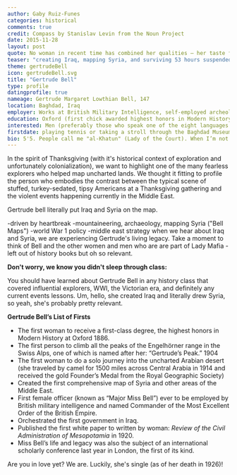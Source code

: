 ```yaml
---
author: Gaby Ruiz-Funes
categories: historical
comments: true
credit: Compass by Stanislav Levin from the Noun Project
date: 2015-11-28
layout: post
quote: No woman in recent time has combined her qualities – her taste for arduous and dangerous adventure with her scientific interest and knowledge, her competence in archaeology and art, her distinguished literary gift, her sympathy for all sorts and condition of men, her political insight and appreciation of human values, her masculine vigour, hard common sense and practical efficiency – all tempered by feminine charm and a most romantic spirit.  -- D. G. Hogarth
teaser: "creating Iraq, mapping Syria, and surviving 53 hours suspended by a rope in a blizzard"
theme: gertrudeBell
icon: gertrudeBell.svg
title: "Gertrude Bell"
type: profile
datingprofile: true
nameage: Gertrude Margaret Lowthian Bell, 147
location: Baghdad, Iraq
employer: Works at British Military Intelligence, self-employed archeologist in Syria, or the Arab Bureau, depending, depending on the day.
education: Oxford (first chick awarded highest honors in Modern History)
interested: Men (preferably those who speak one of the eight languages I am fluent in including French, German, Persian, Arabic and Turkish. But I’m great at teaching myself language, so it shouldn’t be a problem.
firstdate: playing tennis or taking a stroll through the Baghdad Museum of Antiquities, which I created.
bio: 5'5. People call me "al-Khatun" (Lady of the Court). When I’m not busy creating British colonial policy, I like long, solo, 1500 mile, walks through the desert, climbing mountains in the Swiss Alps, and getting to know Arab tribal leaders. I’m super into archeology and have funded my own archeological digs throughout the middle-east, because the archeological societies won’t let a woman in! I’m passionate, caring, and a little shy, but definitely have a taste for luxury...even when traveling across the desert I must have my china dinner service and a formal dinner dress with me! Also, I may or may not be a spy.
---
```

In the spirit of Thanksgiving (with it's historical context of exploration and unfortunately colonialization), we want to highlight one of the many fearless explorers who helped map uncharted lands. We thought it fitting to profile the person who embodies the contrast between the typical scene of stuffed, turkey-sedated, tipsy Americans at a Thanksgiving gathering and the violent events happening currently in the Middle East.

Gertrude bell literally put Iraq and Syria on the map.

-driven by heartbreak
-mountaineering, archaeology, mapping Syria ("Bell Maps")
-world War 1 policy
-middle east strategy
when we hear about Iraq and Syria, we are experiencing Gertrude's living legacy.  Take a moment to think of Bell and the other women and men who are are part of Lady Mafia - left out of history books but oh so relevant.

**Don't worry, we know you didn't sleep through class:**

You should have learned about Gertrude Bell in any history class that covered influential explorers, WWI, the Victorian era, and definitely any current events lessons. Um, hello, she created Iraq and literally drew Syria, so yeah, she's probably pretty relevant.

**Gertrude Bell’s List of Firsts**

* The first woman to receive a first-class degree, the highest honors in Modern History at Oxford 1886.
* The first person to climb all the peaks of the Engelhörner range in the Swiss Alps, one of which is named after her: “Gertrude’s Peak.” 1904
* The first woman to do a solo journey into the uncharted Arabian desert (she traveled by camel for 1500 miles across Central Arabia in 1914 and received the gold Founder’s Medal from the Royal Geographic Society)
* Created the first comprehensive map of Syria and other areas of the Middle East.
* First female officer (known as “Major Miss Bell”) ever to be employed by British military intelligence and named Commander of the Most Excellent Order of the British Empire.
* Orchestrated the first government in Iraq.
* Published the first white paper to written by woman: *Review of the Civil Administration of Mesopotamia* in 1920.
* Miss Bell’s life and legacy was also the subject of an international scholarly conference last year in London, the first of its kind.

Are you in love yet? We are. Luckily, she's single (as of her death in 1926)!

